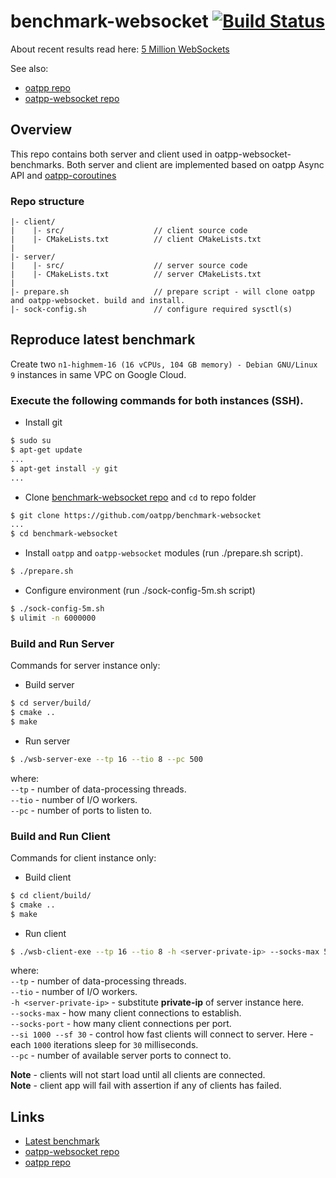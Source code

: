 # benchmark-websocket [![Build Status](https://dev.azure.com/lganzzzo/lganzzzo/_apis/build/status/oatpp.benchmark-websocket?branchName=master)](https://dev.azure.com/lganzzzo/lganzzzo/_build/latest?definitionId=19&branchName=master)

About recent results read here: [5 Million WebSockets](https://oatpp.io/benchmark/websocket/5-million/)

See also:
- [oatpp repo](https://github.com/oatpp/oatpp)  
- [oatpp-websocket repo](https://github.com/oatpp/oatpp-websocket)

## Overview

This repo contains both server and client used in oatpp-websocket-benchmarks. 
Both server and client are implemented based on oatpp Async API and [oatpp-coroutines](https://oatpp.io/docs/oatpp-coroutines/)

### Repo structure

```
|- client/
|    |- src/                    // client source code
|    |- CMakeLists.txt          // client CMakeLists.txt
|
|- server/
|    |- src/                    // server source code
|    |- CMakeLists.txt          // server CMakeLists.txt
|
|- prepare.sh                   // prepare script - will clone oatpp and oatpp-websocket. build and install.
|- sock-config.sh               // configure required sysctl(s)
```

## Reproduce latest benchmark

Create two `n1-highmem-16 (16 vCPUs, 104 GB memory) - Debian GNU/Linux 9` instances in same VPC on Google Cloud.

### Execute the following commands for both instances (SSH).

- Install git

```bash
$ sudo su
$ apt-get update
...
$ apt-get install -y git
...
```

- Clone [benchmark-websocket repo](https://github.com/oatpp/benchmark-websocket) and `cd` to repo folder 

```bash
$ git clone https://github.com/oatpp/benchmark-websocket
...
$ cd benchmark-websocket
```

- Install `oatpp` and `oatpp-websocket` modules (run ./prepare.sh script).

```bash
$ ./prepare.sh
```

- Configure environment (run ./sock-config-5m.sh script)

```bash
$ ./sock-config-5m.sh
$ ulimit -n 6000000
```

### Build and Run Server

Commands for server instance only:

- Build server

```bash
$ cd server/build/
$ cmake ..
$ make
```

- Run server

```bash
$ ./wsb-server-exe --tp 16 --tio 8 --pc 500
```
where:  
`--tp` - number of data-processing threads.  
`--tio` - number of I/O workers.  
`--pc` - number of ports to listen to.

### Build and Run Client

Commands for client instance only:

- Build client

```bash
$ cd client/build/
$ cmake ..
$ make
```

- Run client

```bash
$ ./wsb-client-exe --tp 16 --tio 8 -h <server-private-ip> --socks-max 5000000 --socks-port 10000 --si 1000 --sf 30 --pc 500
```
where:  
`--tp` - number of data-processing threads.  
`--tio` - number of I/O workers.  
`-h <server-private-ip>` - substitute **private-ip** of server instance here.  
`--socks-max` - how many client connections to establish.  
`--socks-port` - how many client connections per port.  
`--si 1000 --sf 30` - control how fast clients will connect to server. Here - each `1000` iterations sleep for `30` milliseconds.  
`--pc` - number of available server ports to connect to. 

**Note** - clients will not start load until all clients are connected.  
**Note** - client app will fail with assertion if any of clients has failed.

## Links

- [Latest benchmark](https://oatpp.io/benchmark/websocket/5-million/)
- [oatpp-websocket repo](https://github.com/oatpp/oatpp-websocket)
- [oatpp repo](https://github.com/oatpp/oatpp)
